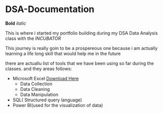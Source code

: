 # DSA-Documentation
**Bold**
*italic*

This is where i started my portfolio building during my DSA Data Analysis class with the *INCUBATOR*    

This journey is really goin to be a prospereous one because i am actually learning a life long skill that would help me in the future

there are actuallu list of tools that we have been using so far during the classes. and they areas follows:
- Microsoft Excel [Download Here](https://microsoft.com)
   - Data Collection
   - Data Cleaning
   - Data Manipulation
- SQL( Structured query language)
- Power BI(used for the visualization of data)
